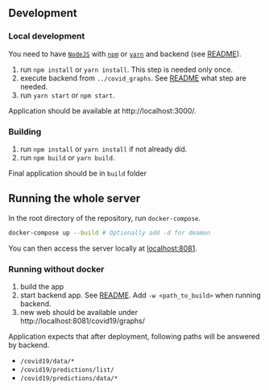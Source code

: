 ## Development
### Local development
You need to have [`NodeJS`](https://nodejs.org/) with [`npm`](https://www.npmjs.com/) or [`yarn`](https://yarnpkg.com/) and backend (see [README](../covid_graphs/README.md)).

1. run `npm install` or `yarn install`. This step is needed only once.
1. execute backend from `../covid_graphs`. See [README](../README.md) what step are needed.
1. run `yarn start` or `npm start`.

Application should be available at http://localhost:3000/.

### Building
1. run `npm install` or `yarn install` if not already did.
1. run `npm build` or `yarn build`.

Final application should be in `build` folder

## Running the whole server

In the root directory of the repository, run `docker-compose`.
```sh
docker-compose up --build # Optionally add -d for deamon
```
You can then access the server locally at [localhost:8081](http://127.0.0.1:8081/covid19/graphs/).

### Running without docker
1. build the app
1. start backend app. See [README](../README.md). Add `-w <path_to_build>` when running backend.
1. new web should be available under http://localhost:8081/covid19/graphs/

Application expects that after deployment, following paths will be answered by backend.
* `/covid19/data/*`
* `/covid19/predictions/list/`
* `/covid19/predictions/data/*`

